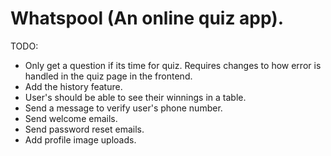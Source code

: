 # Whatspool (An online quiz app).

TODO:

- Only get a question if its time for quiz. Requires changes to how error
is handled in the quiz page in the frontend.
- Add the history feature.
- User's should be able to see their winnings in a table.
- Send a message to verify user's phone number.
- Send welcome emails.
- Send password reset emails.
- Add profile image uploads.